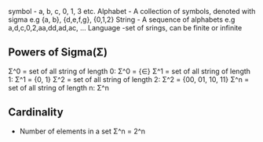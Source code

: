 symbol  - a, b, c, 0, 1, 3 etc.
Alphabet - A collection of symbols, denoted with sigma e.g {a, b}, {d,e,f,g}, {0,1,2}
String - A sequence of alphabets e.g a,d,c,0,2,aa,dd,ad,ac, ...
Language -set of srings, can be finite or infinite

## Powers of Sigma(Σ) 
Σ^0 = set of all string of length 0: Σ^0 = {∈}
Σ^1 = set of all string of length 1: Σ^1 = {0, 1}
Σ^2 = set of all string of length 2: Σ^2 = {00, 01, 10, 11}
Σ^n = set of all string of length n: Σ^n 

## Cardinality 
- Number of elements in a set
Σ^n = 2^n
